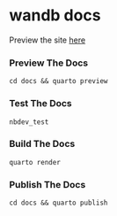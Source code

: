 # wandb docs

Preview the site [here](https://fastai.github.io/wandb-nbdev/)

### Preview The Docs

```
cd docs && quarto preview
```

### Test The Docs

```
nbdev_test
```

### Build The Docs

```
quarto render
```

### Publish The Docs

```
cd docs && quarto publish
```
